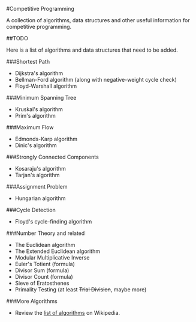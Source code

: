 #Competitive Programming

A collection of algorithms, data structures and other useful information for competitive programming.

##TODO

Here is a list of algorithms and data structures that need to be added.

###Shortest Path
- Dijkstra's algorithm
- Bellman-Ford algorithm (along with negative-weight cycle check)
- Floyd-Warshall algorithm

###Minimum Spanning Tree
- Kruskal's algorithm
- Prim's algorithm

###Maximum Flow
- Edmonds-Karp algorithm
- Dinic's algorithm

###Strongly Connected Components
- Kosaraju's algorithm
- Tarjan's algorithm

###Assignment Problem
- Hungarian algorithm

###Cycle Detection
- Floyd's cycle-finding algorithm

###Number Theory and related
- The Euclidean algorithm
- The Extended Euclidean algorithm
- Modular Multiplicative Inverse
- Euler's Totient (formula)
- Divisor Sum (formula)
- Divisor Count (formula)
- Sieve of Eratosthenes
- Primality Testing (at least <del>Trial Division</del>, maybe more)

###More Algorithms
- Review the [list of algorithms](http://en.wikipedia.org/wiki/List_of_algorithms) on Wikipedia.
